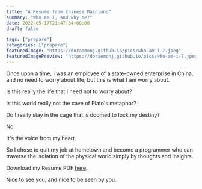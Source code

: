 ```yaml
---
title: "A Resume from Chinese Mainland"
summary: "Who am I, and why me?"
date: 2022-05-17T21:47:34+08:00
draft: false

tags: ["prepare"]
categories: ["prepare"]
featuredImage: "https://doraemonj.github.io/pics/who-am-i-7.jpeg"
featuredImagePreview: "https://doraemonj.github.io/pics/who-am-i-7.jpeg"
---
```


Once upon a time, I was an employee of a state-owned enterprise in China, and no need to worry about life, but this is what I am worry about.

Is this really the life that I need not to worry about?

Is this world really not the cave of Plato's metaphor?

Do I really stay in the cage that is doomed to lock my destiny?

No.

It's the voice from my heart.

So I chose to quit my job at hometown and become a programmer who can traverse the isolation of the physical world simply by thoughts and insights.

Download my Resume PDF [here](https://doraemonj.github.io/docs/Resume-2022-05-17.pdf).

Nice to see you, and nice to be seen by you.



